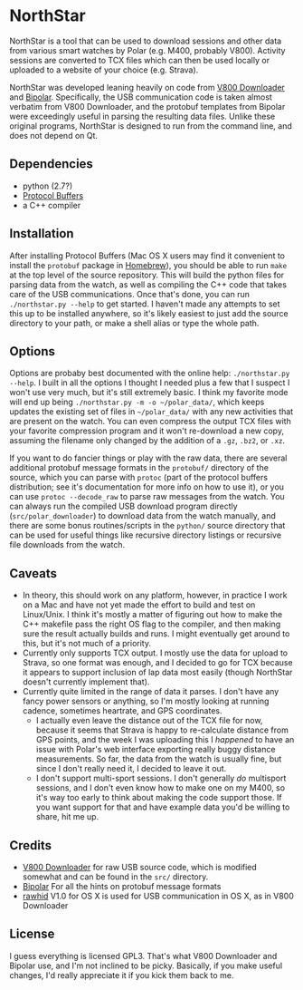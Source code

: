 NorthStar
===============

NorthStar is a tool that can be used to download sessions and other data from various smart watches by Polar (e.g. M400, probably V800).  Activity sessions are converted to TCX files which can then be used locally or uploaded to a website of your choice (e.g. Strava).

NorthStar was developed leaning heavily on code from <a href="https://www.github.com/profanum429/v800_downloader">V800 Downloader</a> and <a href="https://www.github.com/pcolby/bipolar">Bipolar</a>.  Specifically, the USB communication code is taken almost verbatim from V800 Downloader, and the protobuf templates from Bipolar were exceedingly useful in parsing the resulting data files.  Unlike these original programs, NorthStar is designed to run from the command line, and does not depend on Qt.

## Dependencies
* python (2.7?)
* <a href="https://developers.google.com/protocol-buffers/">Protocol Buffers</a>
* a C++ compiler

## Installation
After installing Protocol Buffers (Mac OS X users may find it convenient to install the `protobuf` package in [Homebrew](http://brew.sh)), you should be able to run `make` at the top level of the source repository.  This will build the python files for parsing data from the watch, as well as compiling the C++ code that takes care of the USB communications.  Once that's done, you can run `./northstar.py --help` to get started.  I haven't made any attempts to set this up to be installed anywhere, so it's likely easiest to just add the source directory to your path, or make a shell alias or type the whole path.

## Options
Options are probaby best documented with the online help: `./northstar.py --help`.  I built in all the options I thought I needed plus a few that I suspect I won't use very much, but it's still extremely basic.  I think my favorite mode will end up being `./northstar.py -m -o ~/polar_data/`, which keeps updates the existing set of files in `~/polar_data/` with any new activities that are present on the watch.  You can even compress the output TCX files with your favorite compression program  and it won't re-download a new copy, assuming the filename only changed by the addition of a `.gz`, `.bz2`, or `.xz`.

If you want to do fancier things or play with the raw data, there are several additional protobuf message formats in the `protobuf/` directory of the source, which you can parse with `protoc` (part of the protocol buffers distribution; see it's documentation for more info on how to use it), or you can use `protoc --decode_raw` to parse raw messages from the watch.  You can always run the compiled USB download program directly (`src/polar_downloader`) to download data from the watch manually, and there are some bonus routines/scripts in the `python/` source directory that can be used for useful things like recursive directory listings or recursive file downloads from the watch.

## Caveats
* In theory, this should work on any platform, however, in practice I work on a Mac and have not yet made the effort to build and test on Linux/Unix.  I think it's mostly a matter of figuring out how to make the C++ makefile pass the right OS flag to the compiler, and then making sure the result actually builds and runs.  I might eventually get around to this, but it's not much of a priority.
* Currently only supports TCX output.  I mostly use the data for upload to Strava, so one format was enough, and I decided to go for TCX because it appears to support inclusion of lap data most easily (though NorthStar doesn't currently implement that).
* Currently quite limited in the range of data it parses.  I don't have any fancy power sensors or anything, so I'm mostly looking at running cadence, sometimes heartrate, and GPS coordinates.
	* I actually even leave the distance out of the TCX file for now, because it seems that Strava is happy to re-calculate distance from GPS points, and the week I was uploading this I _happened_ to have an issue with Polar's web interface exporting really buggy distance measurements.  So far, the data from the watch is usually fine, but since I don't really need it, I decided to leave it out.
	* I don't support multi-sport sessions.  I don't generally _do_ multisport sessions, and I don't even know how to make one on my M400, so it's way too early to think about making the code support those.  If you want support for that and have example data you'd be willing to share, hit me up.

## Credits
* [V800 Downloader](https://www.github.com/profanum429/v800_downloader) for raw USB source code, which is modified somewhat and can be found in the `src/` directory.
* [Bipolar](https://www.github.com/pcolby/bipolar) For all the hints on protobuf message formats
* [rawhid](https://www.pjrc.com/teensy/rawhid.html) V1.0 for OS X is used for USB communication in OS X, as in V800 Downloader

## License
I guess everything is licensed GPL3.  That's what V800 Downloader and Bipolar use, and I'm not inclined to be picky.  Basically, if you make useful changes, I'd really appreciate it if you kick them back to me.
